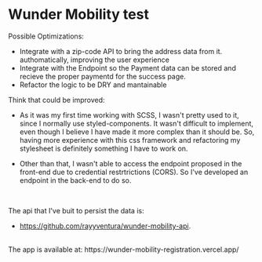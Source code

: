 # Wunder Mobility test

Possible Optimizations:
* Integrate with a zip-code API to bring the address data from it. authomatically, improving the user experience 
* Integrate with the Endpoint so the Payment data can be stored and recieve the proper paymentd for the success page. 
* Refactor the logic to be DRY and mantainable

Think that could be improved:
* As it was my first time working with SCSS, I wasn't pretty used to it, since I normally use styled-components. It wasn't difficult to implement, even though I believe I have made it more complex than it should be. So, having more experience with this css framework and refactoring my stylesheet is definitely something I have to work on. 
* Other than that, I wasn't able to access the endpoint proposed in the front-end due to credential restrtrictions (CORS). So I've developed an endpoint in the back-end to do so. 

  </br>
The api that I've buit to persist the data is:
  - https://github.com/rayyventura/wunder-mobility-api. 
  </br>
The app is available at: https://wunder-mobility-registration.vercel.app/
